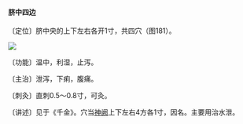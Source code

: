 #### 脐中四边

〔定位〕脐中央的上下左右各开1寸，共四穴（图181）。

![](img/图181.jpg)

〔功能〕温中，利湿，止泻。

〔主治〕泄泻，下痢，腹痛。

〔刺灸〕直刺0.5～0.8寸，可灸。

〔讲述〕见于《千金》。穴当[神阙](https://www.gmzyjc.com/read/zjs/zjs3.2.1-0.1.1.3.7.md)上下左右4方各1寸，因名。主要用治水泄。
